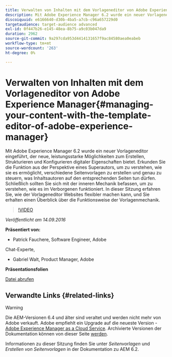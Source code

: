 ```yaml
---
title: Verwalten von Inhalten mit dem Vorlageneditor von Adobe Experience Manager
description: Mit Adobe Experience Manager 6.2 wurde ein neuer Vorlageneditor eingeführt, der neue, leistungsstarke Möglichkeiten zum Erstellen, Strukturieren und Konfigurieren digitaler Eigenschaften bietet. Erkunden Sie die Funktion aus der Perspektive eines Superautors, um zu verstehen, wie sie es ermöglicht, verschiedene Seitenvorlagen zu erstellen und genau zu steuern, was Inhaltsautoren auf den entsprechenden Seiten tun dürfen. Schließlich sollten Sie sich mit der inneren Mechanik befassen, um zu verstehen, wie es im Verborgenen funktioniert.
discoiquuid: e6166640-d30b-4ba5-a7cb-c96a657229d0
targetaudience: target-audience advanced
exl-id: 0f447b26-e145-48ea-8b75-a9c03b047da9
duration: 2962
source-git-commit: 9a297cda953d4414131657f9ac84580aea0eabeb
workflow-type: tm+mt
source-wordcount: '263'
ht-degree: 0%

---
```


# Verwalten von Inhalten mit dem Vorlageneditor von Adobe Experience Manager{#managing-your-content-with-the-template-editor-of-adobe-experience-manager}

Mit Adobe Experience Manager 6.2 wurde ein neuer Vorlageneditor eingeführt, der neue, leistungsstarke Möglichkeiten zum Erstellen, Strukturieren und Konfigurieren digitaler Eigenschaften bietet. Erkunden Sie die Funktion aus der Perspektive eines Superautors, um zu verstehen, wie sie es ermöglicht, verschiedene Seitenvorlagen zu erstellen und genau zu steuern, was Inhaltsautoren auf den entsprechenden Seiten tun dürfen. Schließlich sollten Sie sich mit der inneren Mechanik befassen, um zu verstehen, wie es im Verborgenen funktioniert. In dieser Sitzung erfahren Sie, wie der Vorlageneditor Websites flexibler machen kann, und Sie erhalten einen Überblick über die Funktionsweise der Vorlagenmechanik.

>[!VIDEO](https://video.tv.adobe.com/v/19300/?quality=9)

*Veröffentlicht am 14.09.2016*

**Präsentiert von:**

* Patrick Fauchere, Software Engineer, Adobe

Chat-Experte,

* Gabriel Walt, Product Manager, Adobe

**Präsentationsfolien**

[Datei abrufen](assets/aem-gems-91416-template-editor.pdf)

## Verwandte Links {#related-links}

>[!WARNING]
>
>Die AEM-Versionen 6.4 und älter sind veraltet und werden nicht mehr von Adobe verkauft.  Adobe empfiehlt ein Upgrade auf die neueste Version - [Adobe Experience Manager as a Cloud Service](https://experienceleague.adobe.com/docs/experience-manager-cloud-service.html?lang=de).  Archivierte Versionen der Dokumentation können von dieser Seite [ werden](https://experienceleague.adobe.com/docs/experience-manager-release-information/aem-release-updates/previous-updates/aem-previous-versions.html?lang=de).
>
>Informationen zu dieser Sitzung finden Sie unter *Seitenvorlagen* und *Erstellen von Seitenvorlagen* in der Dokumentation zu AEM 6.2.
